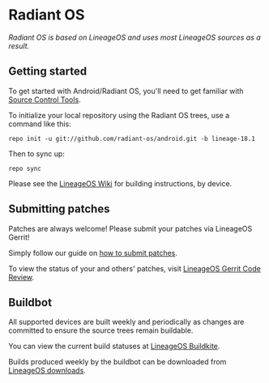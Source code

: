 Radiant OS
===========

_Radiant OS is based on LineageOS and uses most LineageOS sources as a result._

Getting started
---------------

To get started with Android/Radiant OS, you'll need to get familiar with [Source Control Tools](https://source.android.com/setup/develop).

To initialize your local repository using the Radiant OS trees, use a command like this:
```
repo init -u git://github.com/radiant-os/android.git -b lineage-18.1
```
Then to sync up:
```
repo sync
```
Please see the [LineageOS Wiki](https://wiki.lineageos.org/) for building instructions, by device.


Submitting patches
------------------
Patches are always welcome! Please submit your patches via LineageOS Gerrit!

Simply follow our guide on [how to submit patches](https://wiki.lineageos.org/submitting-patch-howto.html).

To view the status of your and others' patches, visit [LineageOS Gerrit Code Review](https://review.lineageos.org/).


Buildbot
--------

All supported devices are built weekly and periodically as changes are committed to ensure the source trees remain buildable.

You can view the current build statuses at [LineageOS Buildkite](https://buildkite.com/lineageos).

Builds produced weekly by the buildbot can be downloaded from [LineageOS downloads](https://download.lineageos.org/).
